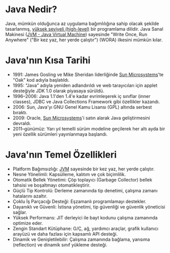 # Java Nedir?
Java, mümkün olduğunca az uygulama bağımlılığına sahip olacak şekilde tasarlanmış, [yüksek seviyeli (high-level)](../Ekler/Yüksek%20Seviyeli%20Diller.md) bir programlama dilidir. Java Sanal Makinesi ([JVM - Java Virtual Machine](../Ekler/JVM%20-%20Java%20Virtual%20Machine.md)) sayesinde "Write Once, Run Anywhere" ("Bir kez yaz, her yerde çalıştır") (WORA) ilkesini mümkün kılar.

# Java'nın Kısa Tarihi
- 1991: James Gosling ve Mike Sheridan liderliğinde [Sun Microsystems](../Ekler/Sun%20Microsystems.md)'te "Oak" kod adıyla başlatıldı.
- 1995: "Java" adıyla yeniden adlandırıldı ve web tarayıcıları için applet desteğiyle JDK 1.0 olarak piyasaya sürüldü.
- 1996–2006: Java 1.1'den 1.4'e kadar evrimleşerek iç sınıflar (inner classes), JDBC ve Java Collections Framework gibi özellikler kazandı.
- 2006: Sun, Java'yı GNU Genel Kamu Lisansı (GPL) altında serbest bıraktı.
- 2009: Oracle, [Sun Microsystems](../Ekler/Sun%20Microsystems.md)'i satın alarak Java geliştirmesini devraldı.
- 2011–günümüz: Yarı yıl temelli sürüm modeline geçilerek her altı ayda bir yeni özellik sürümleri yayınlanmaya başlandı.

# Java'nın Temel Özellikleri
- Platform Bağımsızlığı: [JVM](../Ekler/JVM%20-%20Java%20Virtual%20Machine.md) sayesinde bir kez yaz, her yerde çalıştır.
- Nesne Yönelimli: Kapsülleme, kalıtım ve çok biçimlilik.
- Otomatik Bellek Yönetimi: Çöp toplayıcı (Garbage Collector) bellek tahsisi ve boşaltmayı otomatikleştirir.
- Güçlü Tip Kontrolü: Derleme zamanında tip denetimi, çalışma zamanı hatalarını azaltır.
- Çoklu İş Parçacığı Desteği: Eşzamanlı programlamayı destekler.
- Dayanıklı ve Güvenli: İstisna yönetimi, tip güvenliği ve güvenlik yöneticisi sağlar.
- Yüksek Performans: JIT derleyici ile bayt kodunu çalışma zamanında optimize eder.
- Zengin Standart Kütüphane: G/Ç, ağ, yardımcı araçlar, grafik kullanıcı arayüzü ve daha fazlası için kapsamlı API desteği.
- Dinamik ve Genişletilebilir: Çalışma zamanında bağlama, yansıma (reflection) ve dinamik sınıf yükleme desteği. 
